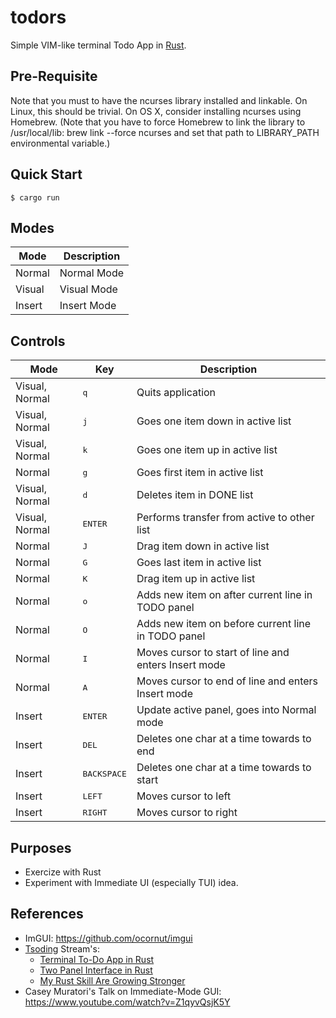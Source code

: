 # todors
Simple VIM-like terminal Todo App in [Rust](https://www.rust-lang.org/).

## Pre-Requisite

Note that you must to have the ncurses library installed and linkable. On Linux, this should be trivial. On OS X, consider installing ncurses using Homebrew. (Note that you have to force Homebrew to link the library to /usr/local/lib: brew link --force ncurses and set that path to LIBRARY_PATH environmental variable.)

## Quick Start
```console
$ cargo run
```

## Modes

|Mode|Description|
|---|----|
| Normal | Normal Mode |
| Visual | Visual Mode | 
| Insert | Insert Mode | 

## Controls

|Mode|Key|Description|
|----|----|----|
| Visual, Normal | <kbd>q</kbd> | Quits application |
| Visual, Normal | <kbd>j</kbd> | Goes one item down in active list | 
| Visual, Normal | <kbd>k</kbd> | Goes one item up in active list | 
| Normal | <kbd>g</kbd> | Goes first item in active list | 
| Visual, Normal | <kbd>d</kbd> | Deletes item in DONE list | 
| Visual, Normal | <kbd>ENTER</kbd> | Performs transfer from active to other list | 
| Normal | <kbd>J</kbd> | Drag item down in active list | 
| Normal | <kbd>G</kbd> | Goes last item in active list | 
| Normal | <kbd>K</kbd> | Drag item up in active list | 
| Normal | <kbd>o</kbd> | Adds new item on after current line in TODO panel |
| Normal | <kbd>O</kbd> | Adds new item on before current line in TODO panel |
| Normal | <kbd>I</kbd> | Moves cursor to start of line and enters Insert mode | 
| Normal | <kbd>A</kbd> | Moves cursor to end of line and enters Insert mode | 
| Insert | <kbd>ENTER</kbd> | Update active panel, goes into Normal mode | 
| Insert | <kbd>DEL</kbd> | Deletes one char at a time towards to end | 
| Insert | <kbd>BACKSPACE</kbd> | Deletes one char at a time towards to start | 
| Insert | <kbd>LEFT</kbd> | Moves cursor to left |  
| Insert | <kbd>RIGHT</kbd> | Moves cursor to right | 

## Purposes

- Exercize with Rust 
- Experiment with Immediate UI (especially TUI) idea.


## References

- ImGUI: https://github.com/ocornut/imgui
- [Tsoding](https://github.com/tsoding) Stream's:
   * [Terminal To-Do App in Rust](https://www.youtube.com/watch?v=tR6p7ZC7RaU)
   * [Two Panel Interface in Rust](https://www.youtube.com/watch?v=Iveh2W3roJk)
   * [My Rust Skill Are Growing Stronger](https://www.youtube.com/watch?v=Uj0CrPM65Rc)
- Casey Muratori's Talk on Immediate-Mode GUI: https://www.youtube.com/watch?v=Z1qyvQsjK5Y